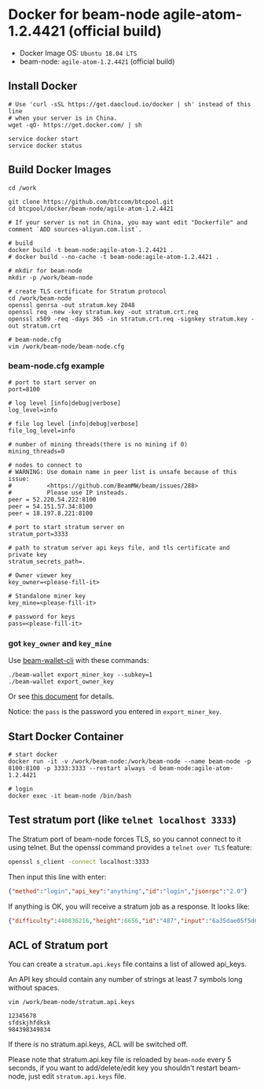 Docker for beam-node agile-atom-1.2.4421 (official build)
============================

* Docker Image OS: `Ubuntu 18.04 LTS`
* beam-node: `agile-atom-1.2.4421` (official build)

## Install Docker

```
# Use 'curl -sSL https://get.daocloud.io/docker | sh' instead of this line
# when your server is in China.
wget -qO- https://get.docker.com/ | sh

service docker start
service docker status
```

## Build Docker Images

```
cd /work

git clone https://github.com/btccom/btcpool.git
cd btcpool/docker/beam-node/agile-atom-1.2.4421

# If your server is not in China, you may want edit "Dockerfile" and comment `ADD sources-aliyun.com.list`.

# build
docker build -t beam-node:agile-atom-1.2.4421 .
# docker build --no-cache -t beam-node:agile-atom-1.2.4421 .

# mkdir for beam-node
mkdir -p /work/beam-node

# create TLS certificate for Stratum protocol
cd /work/beam-node
openssl genrsa -out stratum.key 2048
openssl req -new -key stratum.key -out stratum.crt.req
openssl x509 -req -days 365 -in stratum.crt.req -signkey stratum.key -out stratum.crt

# beam-node.cfg
vim /work/beam-node/beam-node.cfg
```

### beam-node.cfg example

```
# port to start server on
port=8100

# log level [info|debug|verbose]
log_level=info

# file log level [info|debug|verbose]
file_log_level=info

# number of mining threads(there is no mining if 0)
mining_threads=0

# nodes to connect to
# WARNING: Use domain name in peer list is unsafe because of this issue:
#          <https://github.com/BeamMW/beam/issues/288>
#          Please use IP insteads.
peer = 52.220.54.222:8100
peer = 54.151.57.34:8100
peer = 18.197.8.221:8100

# port to start stratum server on
stratum_port=3333

# path to stratum server api keys file, and tls certificate and private key
stratum_secrets_path=.

# Owner viewer key
key_owner=<please-fill-it>

# Standalone miner key
key_mine=<please-fill-it>

# password for keys
pass=<please-fill-it>
```
### got `key_owner` and `key_mine`
Use [beam-wallet-cli](https://github.com/BeamMW/beam/releases) with these commands:
```
./beam-wallet export_miner_key --subkey=1
./beam-wallet export_owner_key
```

Or see [this document](https://beam-docs.readthedocs.io/en/latest/rtd_pages/user_mining_beam.html#mining-using-external-miner) for details.

Notice: the `pass` is the password you entered in `export_miner_key`.

## Start Docker Container

```
# start docker
docker run -it -v /work/beam-node:/work/beam-node --name beam-node -p 8100:8100 -p 3333:3333 --restart always -d beam-node:agile-atom-1.2.4421

# login
docker exec -it beam-node /bin/bash
```

## Test stratum port (like `telnet localhost 3333`)

The Stratum port of beam-node forces TLS, so you cannot connect to it using telnet. But the openssl command provides a `telnet over TLS` feature:
```bash
openssl s_client -connect localhost:3333
```

Then input this line with enter:
```json
{"method":"login","api_key":"anything","id":"login","jsonrpc":"2.0"}
```

If anything is OK, you will receive a stratum job as a response. It looks like:
```json
{"difficulty":440836216,"height":6656,"id":"487","input":"6a35dae05f5d6b16e419e31ede77c94bf1cec7a6a822636cea10f9c8897914d5","jsonrpc":"2.0","method":"job"}
```

## ACL of Stratum port

You can create a `stratum.api.keys` file contains a list of allowed api_keys.

An API key should contain any number of strings at least 7 symbols long without spaces.
```
vim /work/beam-node/stratum.api.keys
```
```
12345678
sfdskjhfdksk
984398349834
```

If there is no stratum.api.keys, ACL will be switched off.

Please note that stratum.api.key file is reloaded by `beam-node` every 5 seconds, if you want to add/delete/edit key you shouldn't restart beam-node, just edit `stratum.api.keys` file.
